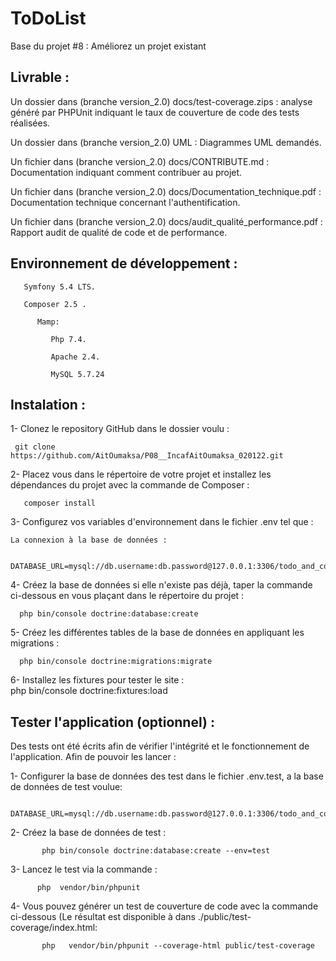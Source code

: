 ToDoList
========

Base du projet #8 : Améliorez un projet existant


## Livrable :

   Un dossier dans (branche version_2.0) docs/test-coverage.zips : analyse généré par PHPUnit indiquant le taux de couverture de code des tests réalisées.
        
   Un dossier dans (branche version_2.0) UML : Diagrammes UML demandés.
        
   Un fichier dans (branche version_2.0) docs/CONTRIBUTE.md : Documentation indiquant comment contribuer au projet.
        
   Un fichier dans (branche version_2.0) docs/Documentation_technique.pdf : Documentation technique concernant l'authentification.
        
   Un fichier dans (branche version_2.0) docs/audit_qualité_performance.pdf : Rapport audit de qualité de code et de performance.
        
        
 ## Environnement de développement :
    
    
       Symfony 5.4 LTS.
       
       Composer 2.5 .
       
          Mamp:
            
             Php 7.4.
             
             Apache 2.4.
             
             MySQL 5.7.24 
             
## Instalation :

1- Clonez le repository GitHub dans le dossier voulu :

     git clone  https://github.com/AitOumaksa/P08__IncafAitOumaksa_020122.git
  
 2- Placez vous dans le répertoire de votre projet et installez les dépendances du projet avec la commande de Composer :            

       composer install
 
 3- Configurez vos variables d'environnement dans le fichier .env tel que :
 
    La connexion à la base de données : 
       
              DATABASE_URL=mysql://db.username:db.password@127.0.0.1:3306/todo_and_co
              
4- Créez la base de données si elle n'existe pas déjà, taper la commande ci-dessous en vous plaçant dans le répertoire du projet :
 
      php bin/console doctrine:database:create
      
 5- Créez les différentes tables de la base de données en appliquant les migrations :
 
      php bin/console doctrine:migrations:migrate
      
 6- Installez les fixtures pour tester le site :   
      php bin/console doctrine:fixtures:load
      

## Tester l'application (optionnel) :

Des tests ont été écrits afin de vérifier l'intégrité et le fonctionnement de l'application. Afin de pouvoir les lancer :

1- Configurer la base de données des test dans le fichier .env.test, a la base de données de test voulue:

        DATABASE_URL=mysql://db.username:db.password@127.0.0.1:3306/todo_and_co_test
        
 2- Créez la base de données de test :
        
           php bin/console doctrine:database:create --env=test
           
 3- Lancez le test via la commande :
 
          php  vendor/bin/phpunit
          
4- Vous pouvez générer un test de couverture de code avec la commande ci-dessous (Le résultat est disponible à dans ./public/test-coverage/index.html:

           php   vendor/bin/phpunit --coverage-html public/test-coverage
     


